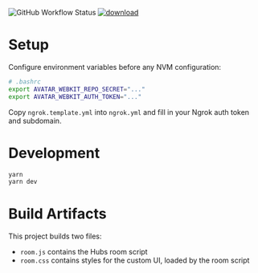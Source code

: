 ![GitHub Workflow Status](https://img.shields.io/github/workflow/status/aelatgt/avatar-webkit-hubs/Build%20and%20Deploy) [![download](https://shields.io/badge/script-room.js-blue)](https://www.aelatgt.org/avatar-webkit-hubs/room.js)

# Setup

Configure environment variables before any NVM configuration:

```bash
# .bashrc
export AVATAR_WEBKIT_REPO_SECRET="..."
export AVATAR_WEBKIT_AUTH_TOKEN="..."
```

Copy `ngrok.template.yml` into `ngrok.yml` and fill in your Ngrok auth token and subdomain.

# Development

```bash
yarn
yarn dev
```

# Build Artifacts

This project builds two files:

- `room.js` contains the Hubs room script
- `room.css` contains styles for the custom UI, loaded by the room script
